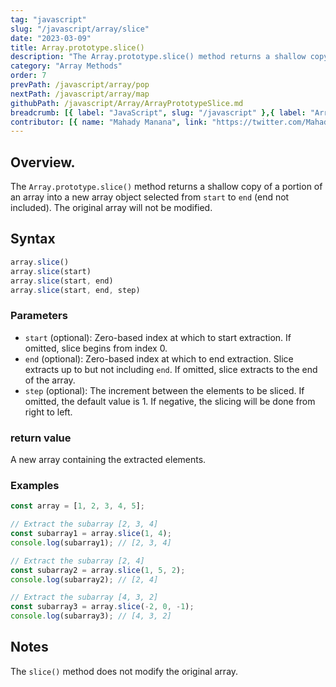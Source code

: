 ```yaml
---
tag: "javascript"
slug: "/javascript/array/slice"
date: "2023-03-09"
title: Array.prototype.slice()
description: "The Array.prototype.slice() method returns a shallow copy of a portion of an array into a new array object selected from start to end."
category: "Array Methods"
order: 7
prevPath: /javascript/array/pop
nextPath: /javascript/array/map
githubPath: /javascript/Array/ArrayPrototypeSlice.md
breadcrumb: [{ label: "JavaScript", slug: "/javascript" },{ label: "Array Methods", slug: "/javascript/array" }]
contributor: [{ name: "Mahady Manana", link: "https://twitter.com/MahadyManana" }, { name: "Haja", link: "https://twitter.com/Haja261M" }]
---
```





## Overview.

The `Array.prototype.slice()` method returns a shallow copy of a portion of an array into a new array object selected from `start` to `end` (end not included). The original array will not be modified.



## Syntax

```javascript
array.slice()
array.slice(start)
array.slice(start, end)
array.slice(start, end, step) 

```

### Parameters

- `start` (optional): Zero-based index at which to start extraction. If omitted, slice begins from index 0.
- `end` (optional): Zero-based index at which to end extraction. Slice extracts up to but not including `end`. If omitted, slice extracts to the end of the array.
- `step` (optional): The increment between the elements to be sliced. If omitted, the default value is 1. If negative, the slicing will be done from right to left.
 
### return value

A new array containing the extracted elements.

### Examples

```javascript
const array = [1, 2, 3, 4, 5];

// Extract the subarray [2, 3, 4]
const subarray1 = array.slice(1, 4);
console.log(subarray1); // [2, 3, 4]

// Extract the subarray [2, 4]
const subarray2 = array.slice(1, 5, 2);
console.log(subarray2); // [2, 4]

// Extract the subarray [4, 3, 2]
const subarray3 = array.slice(-2, 0, -1);
console.log(subarray3); // [4, 3, 2]
```


## Notes

The `slice()` method does not modify the original array.



